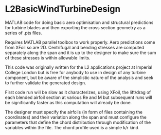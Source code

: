 # L2BasicWindTurbineDesign
MATLAB code for doing basic aero optimisation and structural predictions for turbine blades 
and then exporting the cross section geometry as a series of .pts files. 

Requires MATLAB parallel toolbox to work properly. Aero predictions come from XFoil so are 2D. 
Centrifugal and bending stresses are computed separately along the span and it is up to the designer 
to make sure the sum of these stresses is within allowable limits. 

This code was originally written for the L2 applications project at Imperial College London but is free for anybody to use 
in design of any turbine component, but be aware of the simplistic nature of the analysis and seek to further 
validate the generated design. 

First code run will be slow as it characterizes, using XFoil, the lift/drag of each blended airfoil section at 
various Re and M but subsequent runs will be significantly faster as this computation will already be done.

The designer must specify the airfoils (in form of files containing the coordinates) and their variation along the span and
must configure the parameters that define the chord distribution through modification of the variables within the file. The chord profile
used is a simple k/r kind.

